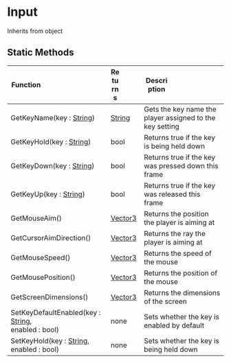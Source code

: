 # Input
Inherits from object
## Static Methods
|<div style="width:33%">Function</div>|<div style="width:33%">Returns</div>|<div style="width:33%">Description</div>|
|---|---|---|
|GetKeyName(key : [String](../static/String.md))|[String](../static/String.md)|Gets the key name the player assigned to the key setting|
|GetKeyHold(key : [String](../static/String.md))|bool|Returns true if the key is being held down|
|GetKeyDown(key : [String](../static/String.md))|bool|Returns true if the key was pressed down this frame|
|GetKeyUp(key : [String](../static/String.md))|bool|Returns true if the key was released this frame|
|GetMouseAim()|[Vector3](../objects/Vector3.md)|Returns the position the player is aiming at|
|GetCursorAimDirection()|[Vector3](../objects/Vector3.md)|Returns the ray the player is aiming at|
|GetMouseSpeed()|[Vector3](../objects/Vector3.md)|Returns the speed of the mouse|
|GetMousePosition()|[Vector3](../objects/Vector3.md)|Returns the position of the mouse|
|GetScreenDimensions()|[Vector3](../objects/Vector3.md)|Returns the dimensions of the screen|
|SetKeyDefaultEnabled(key : [String](../static/String.md),<br/>enabled : bool)|none|Sets whether the key is enabled by default|
|SetKeyHold(key : [String](../static/String.md),<br/>enabled : bool)|none|Sets whether the key is being held down|
